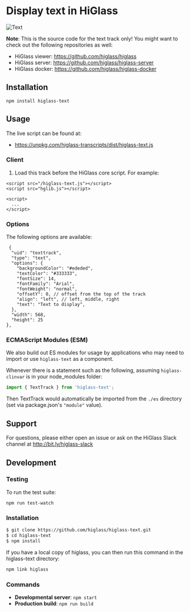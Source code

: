 
# Display text in HiGlass

![Text](https://aveit.s3.amazonaws.com/higlass/static/higlass-text-screenshot.png)


**Note**: This is the source code for the text track only! You might want to check out the following repositories as well:

- HiGlass viewer: https://github.com/higlass/higlass
- HiGlass server: https://github.com/higlass/higlass-server
- HiGlass docker: https://github.com/higlass/higlass-docker

## Installation
 
```
npm install higlass-text
```

## Usage

The live script can be found at:

- https://unpkg.com/higlass-transcripts/dist/higlass-text.js

### Client

1. Load this track before the HiGlass core script. For example:

```
<script src="/higlass-text.js"></script>
<script src="hglib.js"></script>

<script>
  ...
</script>
```

### Options

The following options are available:
```
 {
  "uid": "texttrack",
  "type": "text",
  "options": {
    "backgroundColor": "#ededed",
    "textColor": "#333333",
    "fontSize": 14,
    "fontFamily": "Arial",
    "fontWeight": "normal",
    "offsetY": 0, // offset from the top of the track
    "align": "left", // left, middle, right
    "text": "Text to display",
  },
  "width": 568,
  "height": 25
},
```

### ECMAScript Modules (ESM)

We also build out ES modules for usage by applications who may need to import or use `higlass-text` as a component.

Whenever there is a statement such as the following, assuming `higlass-clinvar` is in your node_modules folder:
```javascript
import { TextTrack } from 'higlass-text';
```

Then TextTrack would automatically be imported from the `./es` directory (set via package.json's `"module"` value). 

## Support

For questions, please either open an issue or ask on the HiGlass Slack channel at http://bit.ly/higlass-slack

## Development

### Testing

To run the test suite:

```
npm run test-watch
```

### Installation

```bash
$ git clone https://github.com/higlass/higlass-text.git
$ cd higlass-text
$ npm install
```
If you have a local copy of higlass, you can then run this command in the higlass-text directory:

```bash
npm link higlass
```

### Commands

 - **Developmental server**: `npm start`
 - **Production build**: `npm run build`

